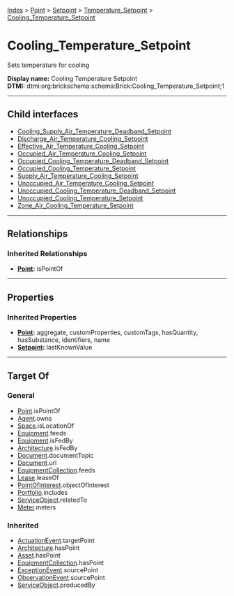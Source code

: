 [Index](../../../../index.md) > [Point](../../../Point.md) > [Setpoint](../../Setpoint.md) > [Temperature_Setpoint](../Temperature_Setpoint.md) > [Cooling_Temperature_Setpoint](#)
# Cooling_Temperature_Setpoint

Sets temperature for cooling


**Display name:** Cooling Temperature Setpoint<br />
**DTMI:** dtmi:org:brickschema:schema:Brick:Cooling_Temperature_Setpoint;1

---

## Child interfaces
* [Cooling_Supply_Air_Temperature_Deadband_Setpoint](../Temperature_Deadband_Setpoint/Supply_Air-/Cooling-.md)
* [Discharge_Air_Temperature_Cooling_Setpoint](../Air-/Discharge-/Discharge_Air_Temperature_Cooling_Setpoint/Discharge_Air_Temperature_Cooling_Setpoint.md)
* [Effective_Air_Temperature_Cooling_Setpoint](../Air-/Effective-/Effective_Air_Temperature_Cooling_Setpoint.md)
* [Occupied_Air_Temperature_Cooling_Setpoint](../Air-/Occupied-/Occupied_Air_Temperature_Cooling_Setpoint.md)
* [Occupied_Cooling_Temperature_Deadband_Setpoint](../Temperature_Deadband_Setpoint/Occupied_Cooling-.md)
* [Occupied_Cooling_Temperature_Setpoint](Occupied-.md)
* [Supply_Air_Temperature_Cooling_Setpoint](../Air-/Supply-/Supply_Air_Temperature_Cooling_Setpoint.md)
* [Unoccupied_Air_Temperature_Cooling_Setpoint](../Air-/Unoccupied-/Unoccupied_Air_Temperature_Cooling_Setpoint.md)
* [Unoccupied_Cooling_Temperature_Deadband_Setpoint](../Temperature_Deadband_Setpoint/Unoccupied_Cooling-.md)
* [Unoccupied_Cooling_Temperature_Setpoint](Unoccupied-.md)
* [Zone_Air_Cooling_Temperature_Setpoint](../Air-/Zone-/Zone_Air_Cooling_Temperature_Setpoint.md)

---

## Relationships

### Inherited Relationships
* **[Point](../../../Point.md):** isPointOf

---

## Properties

### Inherited Properties
* **[Point](../../../Point.md):** aggregate, customProperties, customTags, hasQuantity, hasSubstance, identifiers, name
* **[Setpoint](../../Setpoint.md):** lastKnownValue

---

## Target Of
### General
* [Point](../../../Point.md).isPointOf
* [Agent](../../../../Agent/Agent.md).owns
* [Space](../../../../Space/Space.md).isLocationOf
* [Equipment](../../../../Asset/Equipment/Equipment.md).feeds
* [Equipment](../../../../Asset/Equipment/Equipment.md).isFedBy
* [Architecture](../../../../Space/Architecture/Architecture.md).isFedBy
* [Document](../../../../Information/Document/Document.md).documentTopic
* [Document](../../../../Information/Document/Document.md).url
* [EquipmentCollection](../../../../Collection/Equipment-.md).feeds
* [Lease](../../../../Event/Lease.md).leaseOf
* [PointOfInterest](../../../../Information/PointOfInterest.md).objectOfInterest
* [Portfolio](../../../../Collection/Portfolio.md).includes
* [ServiceObject](../../../../Information/ServiceObject/ServiceObject.md).relatedTo
* [Meter](../../../../Asset/Equipment/Meter/Meter.md).meters
### Inherited
* [ActuationEvent](../../../../Event/Point-/ActuationEvent.md).targetPoint
* [Architecture](../../../../Space/Architecture/Architecture.md).hasPoint
* [Asset](../../../../Asset/Asset.md).hasPoint
* [EquipmentCollection](../../../../Collection/Equipment-.md).hasPoint
* [ExceptionEvent](../../../../Event/Point-/ExceptionEvent.md).sourcePoint
* [ObservationEvent](../../../../Event/Point-/ObservationEvent/ObservationEvent.md).sourcePoint
* [ServiceObject](../../../../Information/ServiceObject/ServiceObject.md).producedBy
